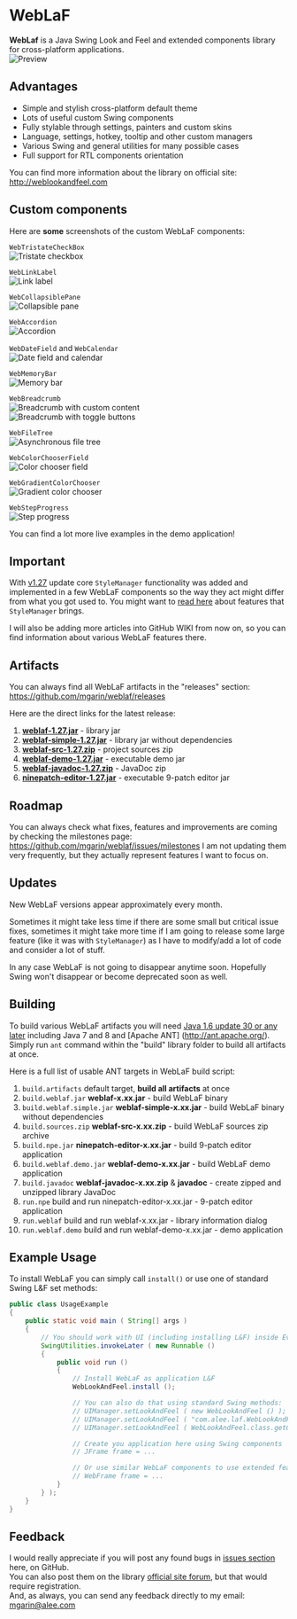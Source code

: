 WebLaF
==========
**WebLaf** is a Java Swing Look and Feel and extended components library for cross-platform applications.<br>
![Preview](./screenshots/weblaf-preview.png)


Advantages
----------

- Simple and stylish cross-platform default theme
- Lots of useful custom Swing components
- Fully stylable through settings, painters and custom skins
- Language, settings, hotkey, tooltip and other custom managers
- Various Swing and general utilities for many possible cases
- Full support for RTL components orientation

You can find more information about the library on official site:<br>
http://weblookandfeel.com


Custom components
---------
Here are **some** screenshots of the custom WebLaF components:

`WebTristateCheckBox`<br>
![Tristate checkbox](./screenshots/tristate-checkbox.png)

`WebLinkLabel`<br>
![Link label](./screenshots/link-label.png)

`WebCollapsiblePane`<br>
![Collapsible pane](./screenshots/collapsible-pane.png)

`WebAccordion`<br>
![Accordion](./screenshots/accordion.png)

`WebDateField` and `WebCalendar`<br>
![Date field and calendar](./screenshots/date-calendar.png)

`WebMemoryBar`<br>
![Memory bar](./screenshots/memory-bar.png)

`WebBreadcrumb`<br>
![Breadcrumb with custom content](./screenshots/breadcrumb-custom.png)<br>
![Breadcrumb with toggle buttons](./screenshots/breadcrumb-toggle.png)

`WebFileTree`<br>
![Asynchronous file tree](./screenshots/file-tree.png)

`WebColorChooserField`<br>
![Color chooser field](./screenshots/color-chooser-field.png)

`WebGradientColorChooser`<br>
![Gradient color chooser](./screenshots/gradient-color-chooser.png)

`WebStepProgress`<br>
![Step progress](./screenshots/step-progress.png)

You can find a lot more live examples in the demo application!


Important
----------
With [v1.27](https://github.com/mgarin/weblaf/releases/tag/v1.27) update core `StyleManager` functionality was added and implemented in a few WebLaF components so the way they act might differ from what you got used to. You might want to [read here](https://github.com/mgarin/weblaf/wiki/How-to-use-StyleManager) about features that `StyleManager` brings.

I will also be adding more articles into GitHub WIKI from now on, so you can find information about various WebLaF features there.


Artifacts
----------
You can always find all WebLaF artifacts in the "releases" section:<br>
https://github.com/mgarin/weblaf/releases

Here are the direct links for the latest release:

1. [**weblaf-1.27.jar**](https://github.com/mgarin/weblaf/releases/download/v1.27/weblaf-1.27.jar) - library jar
2. [**weblaf-simple-1.27.jar**](https://github.com/mgarin/weblaf/releases/download/v1.27/weblaf-simple-1.27.jar) - library jar without dependencies
3. [**weblaf-src-1.27.zip**](https://github.com/mgarin/weblaf/releases/download/v1.27/weblaf-src-1.27.zip) - project sources zip
4. [**weblaf-demo-1.27.jar**](https://github.com/mgarin/weblaf/releases/download/v1.27/weblaf-demo-1.27.jar) - executable demo jar
5. [**weblaf-javadoc-1.27.zip**](https://github.com/mgarin/weblaf/releases/download/v1.27/weblaf-javadoc-1.27.zip) - JavaDoc zip
6. [**ninepatch-editor-1.27.jar**](https://github.com/mgarin/weblaf/releases/download/v1.27/ninepatch-editor-1.27.jar) - executable 9-patch editor jar


Roadmap
----------
You can always check what fixes, features and improvements are coming by checking the milestones page:<br>
https://github.com/mgarin/weblaf/issues/milestones
I am not updating them very frequently, but they actually represent features I want to focus on.


Updates
---------
New WebLaF versions appear approximately every month.

Sometimes it might take less time if there are some small but critical issue fixes, sometimes it might take more time if I am going to release some large feature (like it was with `StyleManager`) as I have to modify/add a lot of code and consider a lot of stuff.

In any case WebLaF is not going to disappear anytime soon. Hopefully Swing won't disappear or become deprecated soon as well.


Building
----------
To build various WebLaF artifacts you will need [Java 1.6 update 30 or any later](http://www.oracle.com/technetwork/java/javase/downloads/index.html) including Java 7 and 8 and [Apache ANT] (http://ant.apache.org/).<br>
Simply run `ant` command within the "build" library folder to build all artifacts at once.

Here is a full list of usable ANT targets in WebLaF build script:

1. `build.artifacts` default target, **build all artifacts** at once
2. `build.weblaf.jar` **weblaf-x.xx.jar** - build WebLaF binary
3. `build.weblaf.simple.jar` **weblaf-simple-x.xx.jar** - build WebLaF binary without dependencies
4. `build.sources.zip` **weblaf-src-x.xx.zip** - build WebLaF sources zip archive
5. `build.npe.jar` **ninepatch-editor-x.xx.jar** - build 9-patch editor application
6. `build.weblaf.demo.jar` **weblaf-demo-x.xx.jar** - build WebLaF demo application
7. `build.javadoc` **weblaf-javadoc-x.xx.zip** & **javadoc** - create zipped and unzipped library JavaDoc
8. `run.npe` build and run ninepatch-editor-x.xx.jar - 9-patch editor application
9. `run.weblaf` build and run weblaf-x.xx.jar - library information dialog
10. `run.weblaf.demo` build and run weblaf-demo-x.xx.jar - demo application


Example Usage
----------
To install WebLaF you can simply call `install()` or use one of standard Swing L&F set methods:
```java
public class UsageExample
{
    public static void main ( String[] args )
    {
        // You should work with UI (including installing L&F) inside Event Dispatch Thread (EDT)
        SwingUtilities.invokeLater ( new Runnable ()
        {
            public void run ()
            {
                // Install WebLaF as application L&F
                WebLookAndFeel.install ();

                // You can also do that using standard Swing methods:
                // UIManager.setLookAndFeel ( new WebLookAndFeel () );
                // UIManager.setLookAndFeel ( "com.alee.laf.WebLookAndFeel" );
                // UIManager.setLookAndFeel ( WebLookAndFeel.class.getCanonicalName () );

                // Create you application here using Swing components
                // JFrame frame = ...

                // Or use similar WebLaF components to use extended features
                // WebFrame frame = ...
            }
        } );
    }
}
```


Feedback
----------
I would really appreciate if you will post any found bugs in [issues section](https://github.com/mgarin/weblaf/issues) here, on GitHub.<br>
You can also post them on the library [official site forum](http://weblookandfeel.com/forum/), but that would require registration.<br> 
And, as always, you can send any feedback directly to my email: [mgarin@alee.com](mailto:mgarin@alee.com)
